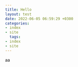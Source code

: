 ```yaml
---
title: Hello
layout: test
date: 2022-06-05 06:59:29 +0300
categories:
- index
- site
  tags:
- index
- site
---
```


aa